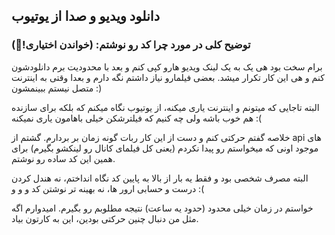 ## دانلود ویدیو و صدا از یوتیوب

### توضیح کلی در مورد چرا کد رو نوشتم: (خواندن اختیاری!🤗)
برام سخت بود هی یک به یک لینک ویدیو هارو کپی کنم و بعد با محدودیت برم دانلودشون کنم و هی این کار تکرار میشد. بعضی فیلمارو نیاز داشتم نگه دارم و بعدا وقتی به اینترنت متصل نیستم ببینمشون :) 

البته تاجایی که میتونم و اینترنت یاری میکنه، از یوتیوب نگاه میکنم که بلکه برای سازنده هم خوب باشه ولی چه کنیم که فیلترشکن خیلی باهامون یاری نمیکنه :(

خلاصه گفتم حرکتی کنم و دست از این کار ربات گونه زمان بر بردارم. گشتم از api های موجود اونی که میخواستم رو پیدا نکردم (یعنی کل فیلمای کانال رو لینکشو بگیرم) برای همین این کد ساده رو نوشتم.

البته مصرف شخصی بود و فقط یه بار از بالا به پایین کد نگاه انداختم، نه هندل کردن درست و حسابی ارور ها، نه بهینه تر نوشتن کد و و و :(

خواستم در زمان خیلی محدود (حدود یه ساعت) نتیجه مطلوبم رو بگیرم. امیدوارم اگه مثل من دنبال چنین حرکتی بودین، این به کارتون بیاد.



